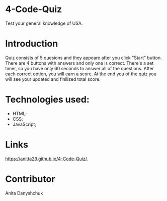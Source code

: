 # 4-Code-Quiz
Test your general knowledge of USA. 

# Introduction
Quiz consists of 5 quesions and they appeare after you click "Start" button. 
There are 4 buttons with answers and only one is correct. There's a set timer, so you have only 60 seconds to answer all of the questions. After each correct option, you will earn a score. At the end you of the quiz you will see your updated and finilized total score.


# Technologies used:
- HTML;
- CSS;
- JavaScript;


# Links
https://anitta29.github.io/4-Code-Quiz/.


# Contributor
Anita Danyshchuk
